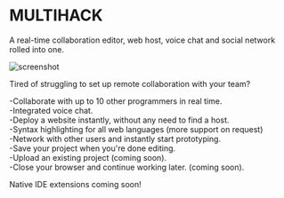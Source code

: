 # MULTIHACK
A real-time collaboration editor, web host, voice chat and social network rolled into one.  

![screenshot](http://i.imgur.com/VduvE87.png)

Tired of struggling to set up remote collaboration with your team?

-Collaborate with up to 10 other programmers in real time.  
-Integrated voice chat.  
-Deploy a website instantly, without any need to find a host.  
-Syntax highlighting for all web languages (more support on request)  
-Network with other users and instantly start prototyping.  
-Save your project when you're done editing.  
-Upload an existing project (coming soon).  
-Close your browser and continue working later. (coming soon).


Native IDE extensions coming soon!
